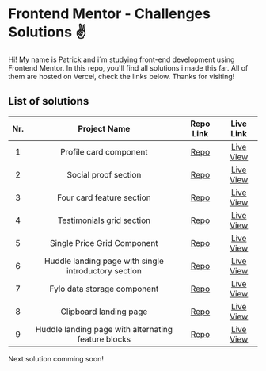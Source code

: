 # Frontend Mentor - Challenges Solutions :v:

Hi! My name is Patrick and i´m studying front-end development using Frontend Mentor. In this repo, you'll find
all solutions i made this far. All of them are hosted on Vercel, check the links below. Thanks for visiting!

## List of solutions
| Nr.   | Project Name  | Repo Link  | Live Link |
| :---: |:-------------:| :---------:| :--------:|
| 1 | Profile card component | [Repo](https://github.com/patrickpaiva/frontendmentor_challenges/tree/main/profile-card-component-main) | [Live View](https://profile-card-component-main-ochre.vercel.app/) |
| 2 | Social proof section | [Repo](https://github.com/patrickpaiva/frontendmentor_challenges/tree/main/social-proof-section-master) | [Live View](https://social-proof-section-master-murex-two.vercel.app/) |
| 3 | Four card feature section | [Repo](https://github.com/patrickpaiva/frontendmentor_challenges/tree/main/four-card-feature-section-master) | [Live View](https://four-card-feature-section-master-phi-three.vercel.app/) |
| 4 | Testimonials grid section | [Repo](https://github.com/patrickpaiva/frontendmentor_challenges/tree/main/Testimonials-grid-section) | [Live View](https://testimonials-grid-section-phi-woad.vercel.app/) |
| 5 | Single Price Grid Component | [Repo](https://github.com/patrickpaiva/frontendmentor_challenges/tree/main/single-price-grid-component-master) | [Live View](https://single-price-grid-component-master-woad.vercel.app/) |
| 6 | Huddle landing page with single introductory section | [Repo](https://github.com/patrickpaiva/frontendmentor_challenges/tree/main/huddle-landing-page-with-single-introductory-section-master) | [Live View](https://huddle-landing-page-with-single-introductory-section-master.patrickpaiva.vercel.app/) |
| 7 | Fylo data storage component | [Repo](https://github.com/patrickpaiva/frontendmentor_challenges/tree/main/fylo-data-storage-component-master) | [Live View](https://fylo-data-storage-component-master-pearl.vercel.app/) |
| 8 | Clipboard landing page | [Repo](https://github.com/patrickpaiva/frontendmentor_challenges/tree/main/clipboard-landing-page-master) | [Live View](https://clipboard-landing-page-master-swart.vercel.app/) |
| 9 | Huddle landing page with alternating feature blocks | [Repo](https://github.com/patrickpaiva/frontendmentor_challenges/tree/main/huddle-landing-page-with-alternating-feature-blocks-master) | [Live View](https://huddle-landing-page-with-alternating-feature-blocks-master.patrickpaiva.vercel.app/) |

Next solution comming soon!